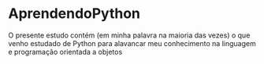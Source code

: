 # AprendendoPython
O presente estudo contém (em minha palavra na maioria das vezes) o que venho estudado de Python para alavancar meu conhecimento na linguagem e programação orientada a objetos
